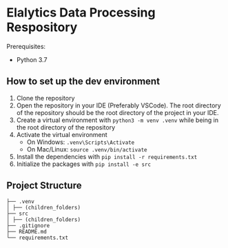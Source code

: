 # Elalytics Data Processing Respository

Prerequisites:

- Python 3.7

## How to set up the dev environment

1. Clone the repository
2. Open the repository in your IDE (Preferably VSCode). The root directory of the repository should be the root directory of the project in your IDE.
3. Create a virtual environment with `python3 -m venv .venv` while being in the root directory of the repository
4. Activate the virtual environment
   - On Windows: `.venv\Scripts\Activate`
   - On Mac/Linux: `source .venv/bin/activate`
5. Install the dependencies with `pip install -r requirements.txt`
6. Initialize the packages with `pip install -e src`

## Project Structure

```
├── .venv
│ ├── (children_folders)
├── src
│ ├── (children_folders)
├── .gitignore
├── README.md
└── requirements.txt
```
